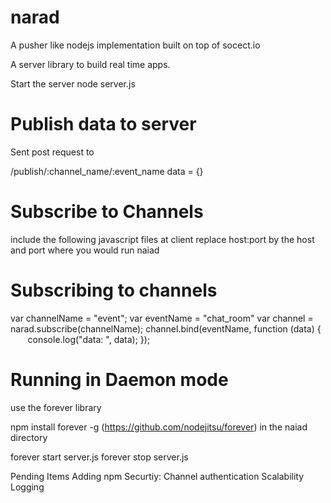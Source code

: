 narad
=====

A pusher like nodejs implementation built on top of socect.io

A server library to build real time apps.


Start the server 
node server.js




Publish data to server
======================

Sent post request to

/publish/:channel_name/:event_name
data = {}


Subscribe to Channels
=====================

include the following javascript files at client
replace host:port by the host and port where you would run naiad

<script src="host:port/socket.io/socket.io.js"></script>
<script src="host:port/narad.js"></script>

Subscribing to channels
=======================
var channelName = "event";
var eventName = "chat_room"
var channel = narad.subscribe(channelName);channel.bind(eventName, function (data) {        console.log("data: ", data);});



Running in Daemon mode
======================

use the forever library

npm install forever -g
(https://github.com/nodejitsu/forever)
in the naiad directory

forever start server.js
forever stop server.js




Pending Items
Adding npm
Securtiy: Channel authentication
Scalability
Logging


